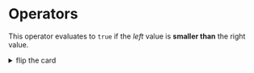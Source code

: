 # Operators

This operator evaluates to `true` if the _left_ value is **smaller than** the
right value.

<details>
<summary>flip the card</summary>
<br>

## _less than_ operator: `<`

```js
'use strict';

console.log(1 < 2); // true
console.log(2 < 2); // false
console.log(3 < 2); // false
```

</details>
